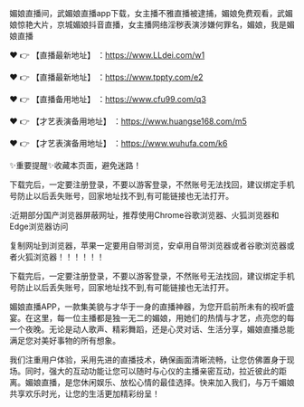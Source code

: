 媚娘直播间，武媚娘直播app下载，女主播不雅直播被逮捕，媚娘免费观看，武媚娘惊艳大片，京城媚娘抖音直播，女主播网络淫秽表演涉嫌何罪名，媚娘，我是媚娘直播

❤️ 👉 【直播最新地址】 ：https://www.LLdei.com/w1

❤️ 👉 【直播最新地址】 ：https://www.tppty.com/e2

❤️ 👉 【直播备用地址】 ：https://www.cfu99.com/q3

❤️ 👉 【才艺表演备用地址】 ：https://www.huangse168.com/m5

❤️ 👉 【才艺表演备用地址】 ：https://www.wuhufa.com/k6

✨重要提醒✨收藏本页面，避免迷路！

下载完后，一定要注册登录，不要以游客登录，不然账号无法找回，建议绑定手机号防止以后丢失账号，回家地址找不到,有可能链接也无法打开。

:近期部分国产浏览器屏蔽网址，推荐使用Chrome谷歌浏览器、火狐浏览器和Edge浏览器访问

复制网址到浏览器，苹果一定要用自带浏览，安卓用自带浏览器或者谷歌浏览器或者火狐浏览器！！！！！！

下载完后，一定要注册登录，不要以游客登录，不然账号无法找回，建议绑定手机号防止以后丢失账号，回家地址找不到,有可能链接也无法打开。

媚娘直播APP，一款集美貌与才华于一身的直播神器，为您开启前所未有的视听盛宴。在这里，每一位主播都是独一无二的媚娘，用她们的热情与才艺，点亮您的每一个夜晚。无论是动人歌声、精彩舞蹈，还是心灵对话、生活分享，媚娘直播总能满足您对美好事物的所有想象。

我们注重用户体验，采用先进的直播技术，确保画面清晰流畅，让您仿佛置身于现场。同时，强大的互动功能让您可以随时与心仪的主播亲密互动，拉近彼此的距离。媚娘直播，是您休闲娱乐、放松心情的最佳选择。快来加入我们，与万千媚娘共享欢乐时光，让您的生活更加精彩纷呈！
